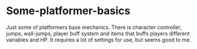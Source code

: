 # Some-platformer-basics
Just some of platformers base mechanics. There is character controller, jumps, wall-jumps, player buff system and items that buffs players different variables and HP.
It requires a lot of settings for use, but seems good to me. 
